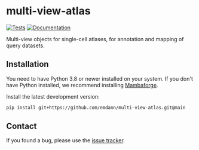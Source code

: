 # multi-view-atlas

[![Tests][badge-tests]][link-tests]
[![Documentation][badge-docs]][link-docs]

[badge-tests]: https://img.shields.io/github/workflow/status/emdann/multi-view-atlas/Test/main
[link-tests]: https://github.com/emdann/multi-view-atlas/actions/workflows/test.yml
[badge-docs]: https://img.shields.io/readthedocs/multi-view-atlas

Multi-view objects for single-cell atlases, for annotation and mapping of query datasets.

<!--
## Getting started

Please refer to the [documentation][link-docs]. In particular, the

-   [API documentation][link-api]. -->

## Installation

You need to have Python 3.8 or newer installed on your system. If you don't have
Python installed, we recommend installing [Mambaforge](https://github.com/conda-forge/miniforge#mambaforge).

<!-- There are several alternative options to install multi-view-atlas: -->

<!--
1) Install the latest release of `multi-view-atlas` from `PyPI <https://pypi.org/project/multi-view-atlas/>`_:

```bash
pip install multi-view-atlas
```
-->

Install the latest development version:

```bash
pip install git+https://github.com/emdann/multi-view-atlas.git@main
```

<!-- ## Release notes

See the [changelog][changelog]. -->

## Contact

<!-- For questions and help requests, you can reach out in the [scverse discourse][scverse-discourse]. -->

If you found a bug, please use the [issue tracker][issue-tracker].

<!-- ## Citation

> t.b.a -->

[scverse-discourse]: https://discourse.scverse.org/
[issue-tracker]: https://github.com/emdann/multi-view-atlas/issues
[changelog]: https://multi-view-atlas.readthedocs.io/latest/changelog.html
[link-docs]: https://multi-view-atlas.readthedocs.io
[link-api]: https://multi-view-atlas.readthedocs.io/latest/api.html

